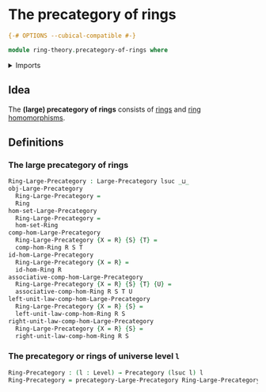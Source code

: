 # The precategory of rings

```agda
{-# OPTIONS --cubical-compatible #-}

module ring-theory.precategory-of-rings where
```

<details><summary>Imports</summary>

```agda
open import category-theory.large-precategories
open import category-theory.precategories

open import foundation.universe-levels

open import ring-theory.homomorphisms-rings
open import ring-theory.rings
```

</details>

## Idea

The **(large) precategory of rings** consists of [rings](ring-theory.rings.md)
and [ring homomorphisms](ring-theory.homomorphisms-rings.md).

## Definitions

### The large precategory of rings

```agda
Ring-Large-Precategory : Large-Precategory lsuc _⊔_
obj-Large-Precategory
  Ring-Large-Precategory =
  Ring
hom-set-Large-Precategory
  Ring-Large-Precategory =
  hom-set-Ring
comp-hom-Large-Precategory
  Ring-Large-Precategory {X = R} {S} {T} =
  comp-hom-Ring R S T
id-hom-Large-Precategory
  Ring-Large-Precategory {X = R} =
  id-hom-Ring R
associative-comp-hom-Large-Precategory
  Ring-Large-Precategory {X = R} {S} {T} {U} =
  associative-comp-hom-Ring R S T U
left-unit-law-comp-hom-Large-Precategory
  Ring-Large-Precategory {X = R} {S} =
  left-unit-law-comp-hom-Ring R S
right-unit-law-comp-hom-Large-Precategory
  Ring-Large-Precategory {X = R} {S} =
  right-unit-law-comp-hom-Ring R S
```

### The precategory or rings of universe level `l`

```agda
Ring-Precategory : (l : Level) → Precategory (lsuc l) l
Ring-Precategory = precategory-Large-Precategory Ring-Large-Precategory
```
